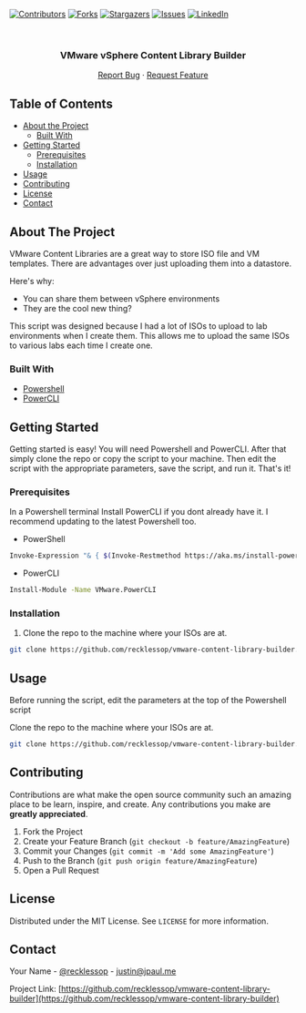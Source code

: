 [![Contributors][contributors-shield]][contributors-url]
[![Forks][forks-shield]][forks-url]
[![Stargazers][stars-shield]][stars-url]
[![Issues][issues-shield]][issues-url]
[![LinkedIn][linkedin-shield]][linkedin-url]



<!-- PROJECT LOGO -->
<br />
<p align="center">
  <h3 align="center">VMware vSphere Content Library Builder</h3>

  <p align="center">
    <a href="https://github.com/recklessop/vmware-content-library-builder/issues">Report Bug</a>
    ·
    <a href="https://github.com/recklessop/vmware-content-library-builder/issues">Request Feature</a>
  </p>
</p>



<!-- TABLE OF CONTENTS -->
## Table of Contents

* [About the Project](#about-the-project)
  * [Built With](#built-with)
* [Getting Started](#getting-started)
  * [Prerequisites](#prerequisites)
  * [Installation](#installation)
* [Usage](#usage)
* [Contributing](#contributing)
* [License](#license)
* [Contact](#contact)



<!-- ABOUT THE PROJECT -->
## About The Project

VMware Content Libraries are a great way to store ISO file and VM templates. There are advantages over just uploading them into a datastore.

Here's why:
* You can share them between vSphere environments
* They are the cool new thing?

This script was designed because I had a lot of ISOs to upload to lab environments when I create them. This allows me to upload the same ISOs to various labs each time I create one.

### Built With

* [Powershell](https://docs.microsoft.com/en-us/powershell/)
* [PowerCLI](https://code.vmware.com/web/tool/12.0.0/vmware-powercli)


<!-- GETTING STARTED -->
## Getting Started

Getting started is easy! You will need Powershell and PowerCLI. After that simply clone the repo or copy the script to your machine. Then edit the script with the appropriate parameters, save the script, and run it. That's it!

### Prerequisites

In a Powershell terminal Install PowerCLI if you dont already have it. I recommend updating to the latest Powershell too.
* PowerShell
```sh
Invoke-Expression "& { $(Invoke-Restmethod https://aka.ms/install-powershell.ps1) } -UseMSI -Preview"
```

* PowerCLI
```sh
Install-Module -Name VMware.PowerCLI
```

### Installation

1. Clone the repo to the machine where your ISOs are at.
```sh
git clone https://github.com/recklessop/vmware-content-library-builder.git
```

<!-- USAGE EXAMPLES -->
## Usage

Before running the script, edit the parameters at the top of the Powershell script

Clone the repo to the machine where your ISOs are at.
```sh
git clone https://github.com/recklessop/vmware-content-library-builder.git
```


<!-- CONTRIBUTING -->
## Contributing

Contributions are what make the open source community such an amazing place to be learn, inspire, and create. Any contributions you make are **greatly appreciated**.

1. Fork the Project
2. Create your Feature Branch (`git checkout -b feature/AmazingFeature`)
3. Commit your Changes (`git commit -m 'Add some AmazingFeature'`)
4. Push to the Branch (`git push origin feature/AmazingFeature`)
5. Open a Pull Request



<!-- LICENSE -->
## License

Distributed under the MIT License. See `LICENSE` for more information.


<!-- CONTACT -->
## Contact

Your Name - [@recklessop](https://twitter.com/recklessop) - justin@jpaul.me

Project Link: [https://github.com/recklessop/vmware-content-library-builder](https://github.com/recklessop/vmware-content-library-builder)


<!-- MARKDOWN LINKS & IMAGES -->
<!-- https://www.markdownguide.org/basic-syntax/#reference-style-links -->
[contributors-shield]: https://img.shields.io/github/contributors/recklessop/vmware-content-library-builder.svg?style=flat-square
[contributors-url]: https://github.com/recklessop/vmware-content-library-builder/graphs/contributors
[forks-shield]: https://img.shields.io/github/forks/recklessop/vmware-content-library-builder.svg?style=flat-square
[forks-url]: https://github.com/recklessop/vmware-content-library-builder/network/members
[stars-shield]: https://img.shields.io/github/stars/recklessop/vmware-content-library-builder.svg?style=flat-square
[stars-url]: https://github.com/recklessop/vmware-content-library-builder/stargazers
[issues-shield]: https://img.shields.io/github/issues/recklessop/vmware-content-library-builder.svg?style=flat-square
[issues-url]: https://github.com/recklessop/vmware-content-library-builder/issues
[linkedin-shield]: https://img.shields.io/badge/-LinkedIn-black.svg?style=flat-square&logo=linkedin&colorB=555
[linkedin-url]: https://linkedin.com/in/jpaul84/
